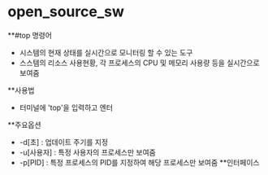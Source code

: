 # open_source_sw

**#top 명령어

 + 시스템의 현재 상태를 실시간으로 모니터링 할 수 있는 도구
 + 스스템의 리소스 사용현황, 각 프로세스의 CPU 및 메모리 사용량 등을 실시간으로 보여줌

**사용법
 + 터미널에 'top'을 입력하고 엔터

**주요옵션
  + -d[초] : 업데이트 주기를 지정
  + -u[사용자] : 특정 사용자의 프로세스만 보여줌
  + -p[PID] : 특정 프로세스의 PID를 지정하여 해당 프로세스만 보여줌
**인터페이스
